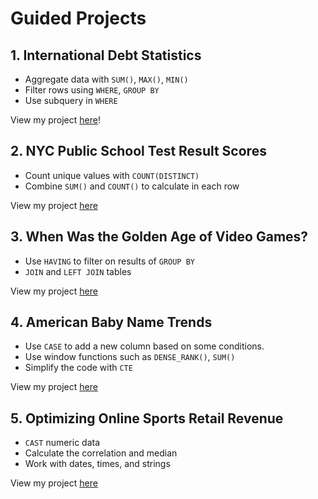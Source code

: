 # Guided Projects
## 1. International Debt Statistics
 - Aggregate data with `SUM()`, `MAX()`, `MIN()` 
 - Filter rows using `WHERE`, `GROUP BY`
 - Use subquery in `WHERE`
 
View my project [here](https://github.com/maria2808219/PostgreSQL-Project/tree/master/International%20Debt%20Statistics)!

## 2. NYC Public School Test Result Scores
- Count unique values with `COUNT(DISTINCT)`
- Combine `SUM()` and `COUNT()` to calculate in each row

View my project [here](https://github.com/maria2808219/PostgreSQL-Project/tree/master/NYC%20Public%20School%20Test%20Result%20Scores)

## 3. When Was the Golden Age of Video Games?
- Use `HAVING` to filter on results of `GROUP BY`
- `JOIN` and `LEFT JOIN` tables

View my project [here](https://github.com/maria2808219/PostgreSQL-Project/tree/master/When%20Was%20the%20Golden%20Age%20of%20Video%20Games)

## 4. American Baby Name Trends
- Use `CASE` to add a new column based on some conditions.
- Use window functions such as `DENSE_RANK()`, `SUM()`
- Simplify the code with `CTE`

View my project [here](https://github.com/maria2808219/PostgreSQL-Project/blob/master/American%20Baby%20Name%20Trends)
## 5. Optimizing Online Sports Retail Revenue
- `CAST` numeric data
- Calculate the correlation and median
- Work with dates, times, and strings

View my project [here](https://github.com/maria2808219/PostgreSQL-Project/tree/master/Optimizing%20Online%20Sports%20Retail%20Revenue)
